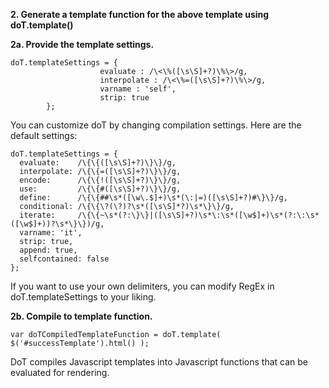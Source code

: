 ﻿**2. Generate a template function for the above template using doT.template()**
	
**2a. Provide the template settings.**
	
	doT.templateSettings = { 
						evaluate : /\<\%([\s\S]+?)\%\>/g, 
						interpolate : /\<\%=([\s\S]+?)\%\>/g, 
						varname : 'self', 
						strip: true 
			}; 

You can customize doT by changing compilation settings. Here are the default settings:

	doT.templateSettings = {
	  evaluate:    /\{\{([\s\S]+?)\}\}/g,
	  interpolate: /\{\{=([\s\S]+?)\}\}/g,
	  encode:      /\{\{!([\s\S]+?)\}\}/g,
	  use:         /\{\{#([\s\S]+?)\}\}/g,
	  define:      /\{\{##\s*([\w\.$]+)\s*(\:|=)([\s\S]+?)#\}\}/g,
	  conditional: /\{\{\?(\?)?\s*([\s\S]*?)\s*\}\}/g,
	  iterate:     /\{\{~\s*(?:\}\}|([\s\S]+?)\s*\:\s*([\w$]+)\s*(?:\:\s*([\w$]+))?\s*\}\})/g,
	  varname: 'it',
	  strip: true,
	  append: true,
	  selfcontained: false
	};
If you want to use your own delimiters, you can modify RegEx in doT.templateSettings to your liking.
 
**2b. Compile to template function.**

	var doTCompiledTemplateFunction = doT.template( $('#successTemplate').html() );

DoT compiles Javascript templates into Javascript functions that can be evaluated for rendering. 

